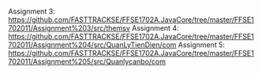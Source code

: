 Assignment 3: https://github.com/FASTTRACKSE/FFSE1702A.JavaCore/tree/master/FFSE1702011/Assignment%203/src/themsv
Assignment 4: https://github.com/FASTTRACKSE/FFSE1702A.JavaCore/tree/master/FFSE1702011/Assignment%204/src/QuanLyTienDien/com
Assignment 5: https://github.com/FASTTRACKSE/FFSE1702A.JavaCore/tree/master/FFSE1702011/Assignment%205/src/Quanlycanbo/com
